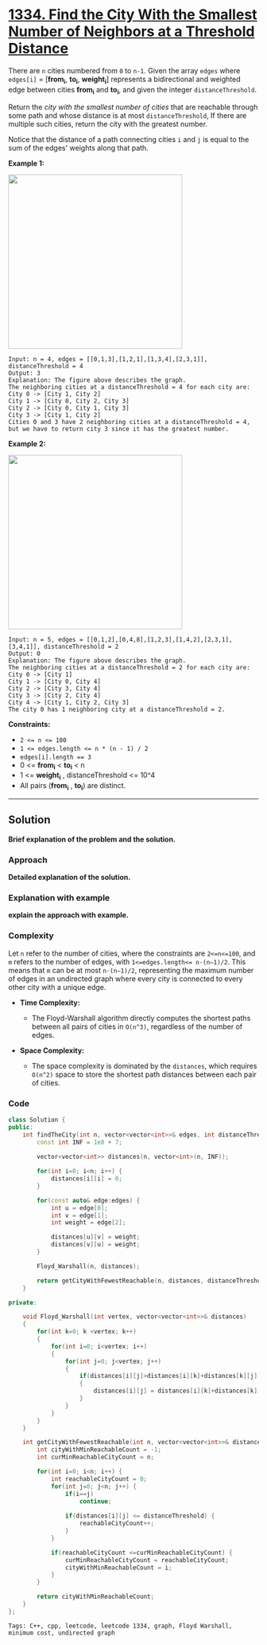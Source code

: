 
# [1334. Find the City With the Smallest Number of Neighbors at a Threshold Distance](https://leetcode.com/problems/find-the-city-with-the-smallest-number-of-neighbors-at-a-threshold-distance/description)

There are `n` cities numbered from `0` to `n-1`. Given the array `edges` where `edges[i]` = [**from<sub>i<sub>**, **to<sub>i<sub>**, **weight<sub>i<sub>**] represents a bidirectional and weighted edge between cities
**from<sub>i<sub>** and **to<sub>i<sub>**, and given the integer `distanceThreshold`.

Return the *city with the smallest number of cities* that are reachable through some path and whose distance is at most `distanceThreshold`, If there are multiple such cities, return the city with the greatest number.

Notice that the distance of a path connecting cities `i` and `j` is equal to the sum of the edges' weights along that path.

 
**Example 1:**

<img src="https://github.com/user-attachments/assets/f052e464-83fa-4cf0-a686-83f5209c359e" width="350">

    Input: n = 4, edges = [[0,1,3],[1,2,1],[1,3,4],[2,3,1]], distanceThreshold = 4
    Output: 3
    Explanation: The figure above describes the graph. 
    The neighboring cities at a distanceThreshold = 4 for each city are:
    City 0 -> [City 1, City 2] 
    City 1 -> [City 0, City 2, City 3] 
    City 2 -> [City 0, City 1, City 3] 
    City 3 -> [City 1, City 2] 
    Cities 0 and 3 have 2 neighboring cities at a distanceThreshold = 4, but we have to return city 3 since it has the greatest number.

**Example 2:**

<img src="https://github.com/user-attachments/assets/ce7ff326-f354-4b13-8a77-997c8bcbf3d0" width="350">

    Input: n = 5, edges = [[0,1,2],[0,4,8],[1,2,3],[1,4,2],[2,3,1],[3,4,1]], distanceThreshold = 2
    Output: 0
    Explanation: The figure above describes the graph. 
    The neighboring cities at a distanceThreshold = 2 for each city are:
    City 0 -> [City 1] 
    City 1 -> [City 0, City 4] 
    City 2 -> [City 3, City 4] 
    City 3 -> [City 2, City 4]
    City 4 -> [City 1, City 2, City 3] 
    The city 0 has 1 neighboring city at a distanceThreshold = 2.
 

**Constraints:**

- `2 <= n <= 100`
- `1 <= edges.length <= n * (n - 1) / 2`
- `edges[i].length == 3`
- 0 <= **from<sub>i<sub>** < **to<sub>i<sub>** < n
- 1 <= **weight<sub>i<sub>** , distanceThreshold <= 10^4
- All pairs (**from<sub>i<sub>** , **to<sub>i<sub>**) are distinct.

---

## Solution

**Brief explanation of the problem and the solution.**

### Approach

**Detailed explanation of the solution.**

### Explanation with example

**explain the approach with example.**

### Complexity

Let `n` refer to the number of cities, where the constraints are `2<=n<=100`, and `m` refers to the number of edges, with `1<=edges.length<= n⋅(n−1)/2`. This means that `m` can be at most `n⋅(n−1)/2`,
representing the maximum number of edges in an undirected graph where every city is connected to every other city with a unique edge.

- **Time Complexity:**

    - The Floyd-Warshall algorithm directly computes the shortest paths between all pairs of cities in `O(n^3)`, regardless of the number of edges.

- **Space Complexity:**

    - The space complexity is dominated by the `distances`, which requires `O(n^2)` space to store the shortest path distances between each pair of cities.

### Code

```cpp
class Solution {
public:
    int findTheCity(int n, vector<vector<int>>& edges, int distanceThreshold) {
        const int INF = 1e8 + 7;
        
        vector<vector<int>> distances(n, vector<int>(n, INF));

        for(int i=0; i<n; i++) {
            distances[i][i] = 0;
        }

        for(const auto& edge:edges) {
            int u = edge[0];
            int v = edge[1];
            int weight = edge[2];

            distances[u][v] = weight;
            distances[v][u] = weight;
        }

        Floyd_Warshall(n, distances);

        return getCityWithFewestReachable(n, distances, distanceThreshold);
    }

private:

    void Floyd_Warshall(int vertex, vector<vector<int>>& distances)
    {
        for(int k=0; k <vertex; k++)
        {
            for(int i=0; i<vertex; i++)
            {
                for(int j=0; j<vertex; j++)
                {
                    if(distances[i][j]>distances[i][k]+distances[k][j])
                    {
                        distances[i][j] = distances[i][k]+distances[k][j];
                    }
                }
            }
        }
    }

    int getCityWithFewestReachable(int n, vector<vector<int>>& distances, int distanceThreshold) {
        int cityWithMinReachableCount = -1;
        int curMinReachableCityCount = n;

        for(int i=0; i<n; i++) {
            int reachableCityCount = 0;
            for(int j=0; j<n; j++) {
                if(i==j)
                    continue;
                
                if(distances[i][j] <= distanceThreshold) {
                    reachableCityCount++;
                }
            }

            if(reachableCityCount <=curMinReachableCityCount) {
                curMinReachableCityCount = reachableCityCount;
                cityWithMinReachableCount = i;
            }
        }

        return cityWithMinReachableCount;
    }
};
```


    Tags: C++, cpp, leetcode, leetcode 1334, graph, Floyd Warshall, minimum cost, undirected graph
